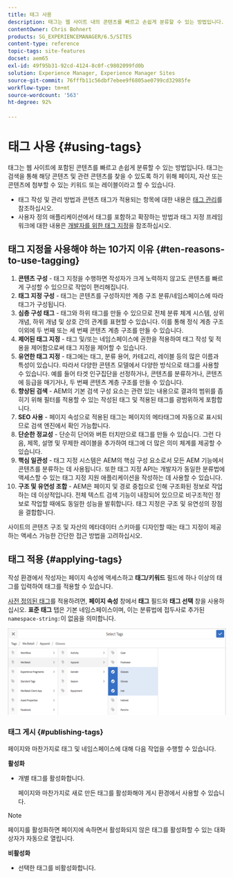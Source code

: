 ```yaml
---
title: 태그 사용
description: 태그는 웹 사이트 내의 콘텐츠를 빠르고 손쉽게 분류할 수 있는 방법입니다.
contentOwner: Chris Bohnert
products: SG_EXPERIENCEMANAGER/6.5/SITES
content-type: reference
topic-tags: site-features
docset: aem65
exl-id: 49f95b31-92cd-4124-8c0f-c9802099fd0b
solution: Experience Manager, Experience Manager Sites
source-git-commit: 76fffb11c56dbf7ebee9f6805ae0799cd32985fe
workflow-type: tm+mt
source-wordcount: '563'
ht-degree: 92%

---
```



# 태그 사용 {#using-tags}

태그는 웹 사이트에 포함된 콘텐츠를 빠르고 손쉽게 분류할 수 있는 방법입니다. 태그는 검색을 통해 해당 콘텐츠 및 관련 콘텐츠를 찾을 수 있도록 하기 위해 페이지, 자산 또는 콘텐츠에 첨부할 수 있는 키워드 또는 레이블이라고 할 수 있습니다.

* 태그 작성 및 관리 방법과 콘텐츠 태그가 적용되는 항목에 대한 내용은 [태그 관리](/help/sites-administering/tags.md)를 참조하십시오.
* 사용자 정의 애플리케이션에서 태그를 포함하고 확장하는 방법과 태그 지정 프레임워크에 대한 내용은 [개발자를 위한 태그 지정](/help/sites-developing/tags.md)을 참조하십시오.

## 태그 지정을 사용해야 하는 10가지 이유 {#ten-reasons-to-use-tagging}

1. **콘텐츠 구성** - 태그 지정을 수행하면 작성자가 크게 노력하지 않고도 콘텐츠를 빠르게 구성할 수 있으므로 작업이 편리해집니다.
1. **태그 지정 구성** - 태그는 콘텐츠를 구성하지만 계층 구조 분류/네임스페이스에 따라 태그가 구성됩니다.
1. **심층 구성 태그** - 태그와 하위 태그를 만들 수 있으므로 전체 분류 체계 시스템, 상위 개념, 하위 개념 및 상호 간의 관계를 표현할 수 있습니다. 이를 통해 정식 계층 구조 이외에 두 번째 또는 세 번째 콘텐츠 계층 구조를 만들 수 있습니다.
1. **제어된 태그 지정** - 태그 및/또는 네임스페이스에 권한을 적용하여 태그 작성 및 적용을 제어함으로써 태그 지정을 제어할 수 있습니다.
1. **유연한 태그 지정** - 태그에는 태그, 분류 용어, 카테고리, 레이블 등의 많은 이름과 특성이 있습니다. 따라서 다양한 콘텐츠 모델에서 다양한 방식으로 태그를 사용할 수 있습니다. 예를 들어 타겟 인구집단을 선정하거나, 콘텐츠를 분류하거나, 콘텐츠에 등급을 매기거나, 두 번째 콘텐츠 계층 구조를 만들 수 있습니다.
1. **향상된 검색** - AEM의 기본 검색 구성 요소는 관련 있는 내용으로 결과의 범위를 좁히기 위해 필터를 적용할 수 있는 작성된 태그 및 적용된 태그를 광범위하게 포함합니다.
1. **SEO 사용** - 페이지 속성으로 적용된 태그는 페이지의 메타태그에 자동으로 표시되므로 검색 엔진에서 확인 가능합니다.
1. **단순한 정교성** - 단순히 단어와 버튼 터치만으로 태그를 만들 수 있습니다. 그런 다음, 제목, 설명 및 무제한 레이블을 추가하여 태그에 더 많은 의미 체계를 제공할 수 있습니다.
1. **핵심 일관성** - 태그 지정 시스템은 AEM의 핵심 구성 요소로서 모든 AEM 기능에서 콘텐츠를 분류하는 데 사용됩니다. 또한 태그 지정 API는 개발자가 동일한 분류법에 액세스할 수 있는 태그 지정 지원 애플리케이션을 작성하는 데 사용할 수 있습니다.
1. **구조 및 유연성 조합** - AEM은 페이지 및 경로 중첩으로 인해 구조화된 정보로 작업하는 데 이상적입니다. 전체 텍스트 검색 기능이 내장되어 있으므로 비구조적인 정보로 작업할 때에도 동일한 성능을 발휘합니다. 태그 지정은 구조 및 유연성의 장점을 결합합니다.

사이트의 콘텐츠 구조 및 자산의 메타데이터 스키마를 디자인할 때는 태그 지정이 제공하는 액세스 가능한 간단한 접근 방법을 고려하십시오.

## 태그 적용 {#applying-tags}

작성 환경에서 작성자는 페이지 속성에 액세스하고 **태그/키워드** 필드에 하나 이상의 태그를 입력하여 태그를 적용할 수 있습니다.

[사전 정의된 태그](/help/sites-administering/tags.md)를 적용하려면, **페이지 속성** 창에서 **태그** 필드와 **태그 선택** 창을 사용하십시오. **표준 태그** 탭은 기본 네임스페이스이며, 이는 분류법에 접두사로 추가된 `namespace-string:`이 없음을 의미합니다.

![태그 선택 창; X 버튼을 사용하여 현재 선택한 태그 선택 취소](assets/chlimage_1-41.png)

### 태그 게시 {#publishing-tags}

페이지와 마찬가지로 태그 및 네임스페이스에 대해 다음 작업을 수행할 수 있습니다.

**활성화**

* 개별 태그를 활성화합니다.

  페이지와 마찬가지로 새로 만든 태그를 활성화해야 게시 환경에서 사용할 수 있습니다.

>[!NOTE]
>
>페이지를 활성화하면 페이지에 속하면서 활성화되지 않은 태그를 활성화할 수 있는 대화 상자가 자동으로 열립니다.

**비활성화**

* 선택한 태그를 비활성화합니다.

